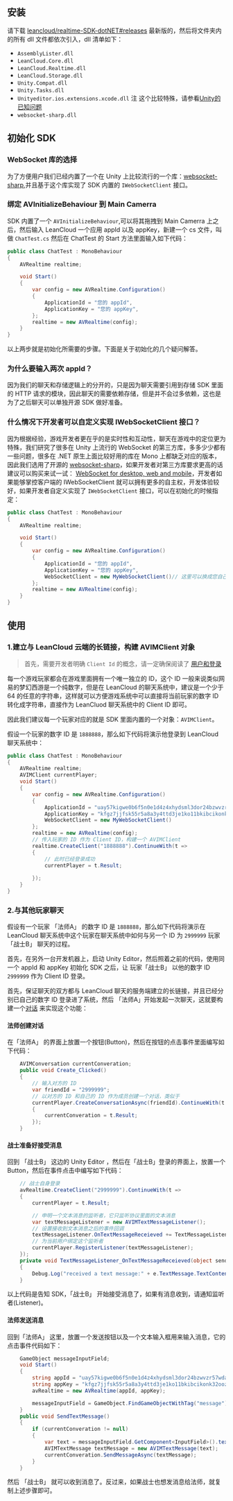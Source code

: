## 安装
请下载 [leancloud/realtime-SDK-dotNET#releases](https://github.com/leancloud/realtime-SDK-dotNET/releases) 最新版的，然后将文件夹内的所有 dll 文件都依次引入，dll 清单如下：

- `AssemblyLister.dll`
- `LeanCloud.Core.dll`
- `LeanCloud.Realtime.dll`
- `LeanCloud.Storage.dll`
- `Unity.Compat.dll`
- `Unity.Tasks.dll`
- `Unityeditor.ios.extensions.xcode.dll` 注 这个比较特殊，请参看[Unity的已知问题](https://github.com/leancloud/unity-sdk#已知问题)
- `websocket-sharp.dll`

## 初始化 SDK

### WebSocket 库的选择

为了方便用户我们已经内置了一个在 Unity 上比较流行的一个库：[websocket-sharp](https://github.com/sta/websocket-sharp),并且基于这个库实现了 SDK 内置的 `IWebSocketClient` 接口。

### 绑定 AVInitializeBehaviour 到 Main Camerra
SDK 内置了一个 `AVInitializeBehaviour`,可以将其拖拽到 Main Camerra 上之后，然后输入 LeanCloud 一个应用 appId 以及 appKey，新建一个 cs 文件，叫做 `ChatTest.cs`
然后在 ChatTest 的 Start 方法里面输入如下代码：

```cs
public class ChatTest : MonoBehaviour
{
    AVRealtime realtime;

    void Start()
    {
        var config = new AVRealtime.Configuration()
        {
            ApplicationId = "您的 appId",
            ApplicationKey = "您的 appKey",
        };
        realtime = new AVRealtime(config);
    }
}
```

以上两步就是初始化所需要的步骤。下面是关于初始化的几个疑问解答。

### 为什么要输入两次 appId？
因为我们的聊天和存储逻辑上的分开的，只是因为聊天需要引用到存储 SDK 里面的 HTTP 请求的模块，因此聊天的需要依赖存储，但是并不会过多依赖，这也是为了之后聊天可以单独开源 SDK 做好准备。

### 什么情况下开发者可以自定义实现 IWebSocketClient 接口？ 
因为根据经验，游戏开发者更在乎的是实时性和互动性，聊天在游戏中的定位更为特殊，我们研究了很多在 Unity 上流行的 WebSocket 的第三方库，多多少少都有一些问题，很多在 .NET 原生上面比较好用的库在 Mono 上都缺乏对应的版本，因此我们选用了开源的 [websocket-sharp](https://github.com/sta/websocket-sharp)，如果开发者对第三方库要求更高的话建议可以购买来试一试：
[WebSocket for desktop, web and mobile](https://www.assetstore.unity3d.com/en/#!/content/27658)，开发者如果能够掌控客户端的 IWebSocketClient 就可以拥有更多的自主权，开发体验较好，如果开发者自定义实现了 `IWebSocketClient` 接口，可以在初始化的时候指定：

```cs
public class ChatTest : MonoBehaviour
{
    AVRealtime realtime;

    void Start()
    {
        var config = new AVRealtime.Configuration()
        {
            ApplicationId = "您的 appId",
            ApplicationKey = "您的 appKey",
            WebSocketClient = new MyWebSocketClient()// 这里可以换成您自己的实现
        };
        realtime = new AVRealtime(config);
    }
}
```

## 使用

### 1.建立与 LeanCloud 云端的长链接，构建 AVIMClient 对象

> 首先，需要开发者明确 `Client Id` 的概念，请一定确保阅读了 [用户和登录](https://leancloud.cn/docs/realtime_v2.html)

每一个游戏玩家都会在游戏里面拥有一个唯一独立的 ID，这个 ID 一般来说类似网易的梦幻西游是一个纯数字，但是在 LeanCloud 的聊天系统中，建议是一个少于 64 的任意的字符串，这样就可以方便游戏系统中可以直接将当前玩家的数字 ID 转化成字符串，直接作为 LeanCluod 聊天系统中的 Client ID 即可。

因此我们建议每一个玩家对应的就是 SDK 里面内置的一个对象：`AVIMClient`。

假设一个玩家的数字 ID 是 `1888888`，那么如下代码将演示他登录到 LeanCloud 聊天系统中：

```cs
public class ChatTest : MonoBehaviour
{
    AVRealtime realtime;
    AVIMClient currentPlayer;
    void Start()
    {
        var config = new AVRealtime.Configuration()
        {
            ApplicationId = "uay57kigwe0b6f5n0e1d4z4xhydsml3dor24bzwvzr57wdap",
            ApplicationKey = "kfgz7jjfsk55r5a8a3y4ttd3je1ko11bkibcikonk32oozww",
            WebSocketClient = new MyWebSocketClient()
        };
        realtime = new AVRealtime(config);
        // 传入玩家的 ID 作为 Client ID，构建一个 AVIMClient
        realtime.CreateClient("1888888").ContinueWith(t => 
        {
            // 此时已经登录成功
            currentPlayer = t.Result;
            
        });
    }
}
```
### 2.与其他玩家聊天
假设有一个玩家 「法师A」  的数字 ID 是 `1888888`，那么如下代码将演示在 LeanCloud 聊天系统中这个玩家在聊天系统中如何与另一个 ID 为 `2999999` 玩家 「战士B」 聊天的过程。

首先，在另外一台开发机器上，启动 Unity Editor，然后照着之前的代码，使用同一个 appId 和 appKey 初始化 SDK 之后，让 玩家「战士B」 以他的数字 ID `2999999` 作为 Client ID 登录。

首先，保证聊天的双方都与 LeanCloud 聊天的服务端建立的长链接，并且已经分别已自己的数字 ID 登录进了系统，然后 「法师A」开始发起一次聊天，这就要构建一个[对话](https://leancloud.cn/docs/realtime_v2.html#对话_Conversation_) 来实现这个功能：

#### 法师创建对话
在「法师A」 的界面上放置一个按钮(Button)，然后在按钮的点击事件里面编写如下代码： 

```cs
    AVIMConversation currentConveration;
    public void Create_Clicked()
    {
        // 输入对方的 ID
        var friendId = "2999999";
        // 以对方的 ID 和自己的 ID 作为成员创建一个对话，类似于
        currentPlayer.CreateConversationAsync(friendId).ContinueWith(t =>
        {
            currentConveration = t.Result;
        });
    }
```

#### 战士准备好接受消息
回到 「战士B」 这边的 Unity Editor ，然后在「战士B」登录的界面上，放置一个 Button，然后在事件点击中编写如下代码：

```cs
    // 战士自身登录
    avRealtime.CreateClient("2999999").ContinueWith(t =>
    {
        currentPlayer = t.Result;

        // 申明一个文本消息的监听者，它只监听协议里面的文本消息
        var textMessageListener = new AVIMTextMessageListener();
        // 设置接收到文本消息之后的事件回调
        textMessageListener.OnTextMessageReceieved += TextMessageListener_OnTextMessageReceieved;
        // 为当前用户绑定这个监听者
        currentPlayer.RegisterListener(textMessageListener);
    });
    private void TextMessageListener_OnTextMessageReceieved(object sender, AVIMTextMessageEventArgs e)
    {
        Debug.Log("received a text message:" + e.TextMessage.TextContent);
    }
``` 
以上代码是告知 SDK，「战士B」 开始接受消息了，如果有消息收到，请通知监听者(Listener)。


#### 法师发送消息

回到「法师A」 这里，放置一个发送按钮以及一个文本输入框用来输入消息，它的点击事件代码如下：

```cs
    GameObject messageInputField;
    void Start()
    {
        string appId = "uay57kigwe0b6f5n0e1d4z4xhydsml3dor24bzwvzr57wdap";
        string appKey = "kfgz7jjfsk55r5a8a3y4ttd3je1ko11bkibcikonk32oozww";
        avRealtime = new AVRealtime(appId, appKey);

        messageInputField = GameObject.FindGameObjectWithTag("message");
    }
    public void SendTextMessage()
    {
        if (currentConveration != null)
        {
            var text = messageInputField.GetComponent<InputField>().text.Trim();
            AVIMTextMessage textMessage = new AVIMTextMessage(text);
            currentConveration.SendMessageAsync(textMessage);
        }
    }
``` 

然后 「战士B」 就可以收到消息了。反过来，如果战士也想发消息给法师，就复制上述步骤即可。 





